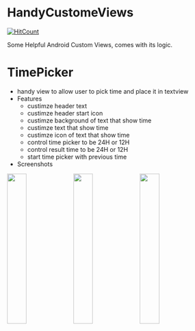 # HandyCustomeViews

[![HitCount](http://hits.dwyl.com/MahmoudMabrok/HandyCustomeViews.svg)](http://hits.dwyl.com/MahmoudMabrok/HandyCustomeViews)

Some Helpful Android Custom Views, comes with its logic. 


# TimePicker 
- handy view to allow user to pick time and place it in textview 
- Features 
    - custimze header text 
    - custimze header start icon
    - custimze background of text that show time 
    - custimze text that show time 
    - custimze icon of text that show time 
    - control time picker to be 24H or 12H 
    - control result time to be 24H or 12H 
    - start time picker with previous time
- Screenshots 
<div> 
<img src = "https://user-images.githubusercontent.com/13488900/84526348-6fb36880-acdd-11ea-87d2-9947895c55c2.png" width = "30%"/>
<img src = "https://user-images.githubusercontent.com/13488900/84526354-717d2c00-acdd-11ea-9550-0dc70ac2da81.png" width = "30%"/>
<img src = "https://user-images.githubusercontent.com/13488900/84578753-66eb9100-adc8-11ea-9ccc-4cef80a9ef09.png" width = "30%"/>

</div>
